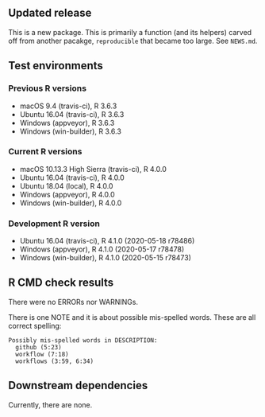 ## Updated release

This is a new package. This is primarily a function (and its helpers) carved off
from another pacakge, `reproducible` that became too large. See `NEWS.md`.

## Test environments

### Previous R versions
* macOS 9.4                 (travis-ci), R 3.6.3
* Ubuntu 16.04              (travis-ci), R 3.6.3
* Windows                    (appveyor), R 3.6.3
* Windows                 (win-builder), R 3.6.3

### Current R versions
* macOS 10.13.3 High Sierra (travis-ci), R 4.0.0
* Ubuntu 16.04              (travis-ci), R 4.0.0
* Ubuntu 18.04                  (local), R 4.0.0
* Windows                    (appveyor), R 4.0.0
* Windows                 (win-builder), R 4.0.0

### Development R version
* Ubuntu 16.04              (travis-ci), R 4.1.0 (2020-05-18 r78486)
* Windows                    (appveyor), R 4.1.0 (2020-05-17 r78478)
* Windows                 (win-builder), R 4.1.0 (2020-05-15 r78473)

## R CMD check results

There were no ERRORs nor WARNINGs.

There is one NOTE and it is about possible mis-spelled words. These are all correct spelling:

```
Possibly mis-spelled words in DESCRIPTION:
  github (5:23)
  workflow (7:18)
  workflows (3:59, 6:34)
```

## Downstream dependencies

Currently, there are none.
